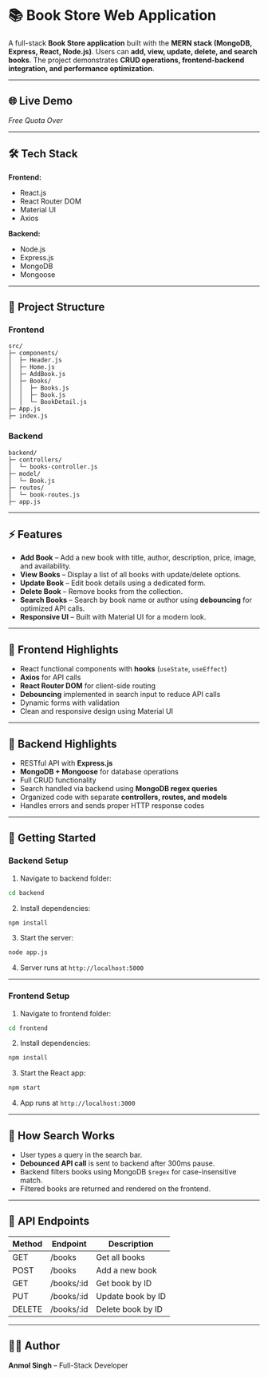 # 📚 Book Store Web Application

A full-stack **Book Store application** built with the **MERN stack (MongoDB, Express, React, Node.js)**. Users can **add, view, update, delete, and search books**. The project demonstrates **CRUD operations, frontend-backend integration, and performance optimization**.

---

## 🌐 Live Demo

*Free Quota Over*

---

## 🛠️ Tech Stack

**Frontend:**
- React.js
- React Router DOM
- Material UI
- Axios

**Backend:**
- Node.js
- Express.js
- MongoDB
- Mongoose

---

## 📂 Project Structure

### **Frontend**
```
src/
├─ components/
│  ├─ Header.js
│  ├─ Home.js
│  ├─ AddBook.js
│  ├─ Books/
│  │  ├─ Books.js
│  │  ├─ Book.js
│  │  └─ BookDetail.js
├─ App.js
├─ index.js
```

### **Backend**
```
backend/
├─ controllers/
│  └─ books-controller.js
├─ model/
│  └─ Book.js
├─ routes/
│  └─ book-routes.js
├─ app.js
```

---

## ⚡ Features

- **Add Book** – Add a new book with title, author, description, price, image, and availability.
- **View Books** – Display a list of all books with update/delete options.
- **Update Book** – Edit book details using a dedicated form.
- **Delete Book** – Remove books from the collection.
- **Search Books** – Search by book name or author using **debouncing** for optimized API calls.
- **Responsive UI** – Built with Material UI for a modern look.

---

## 📝 Frontend Highlights

- React functional components with **hooks** (`useState`, `useEffect`)
- **Axios** for API calls
- **React Router DOM** for client-side routing
- **Debouncing** implemented in search input to reduce API calls
- Dynamic forms with validation
- Clean and responsive design using Material UI

---

## 📝 Backend Highlights

- RESTful API with **Express.js**
- **MongoDB + Mongoose** for database operations
- Full CRUD functionality
- Search handled via backend using **MongoDB regex queries**
- Organized code with separate **controllers, routes, and models**
- Handles errors and sends proper HTTP response codes

---

## 🚀 Getting Started

### **Backend Setup**
1. Navigate to backend folder:
```bash
cd backend
```
2. Install dependencies:
```bash
npm install
```
3. Start the server:
```bash
node app.js
```
4. Server runs at `http://localhost:5000`

---

### **Frontend Setup**
1. Navigate to frontend folder:
```bash
cd frontend
```
2. Install dependencies:
```bash
npm install
```
3. Start the React app:
```bash
npm start
```
4. App runs at `http://localhost:3000`

---

## 🧠 How Search Works

- User types a query in the search bar.
- **Debounced API call** is sent to backend after 300ms pause.
- Backend filters books using MongoDB `$regex` for case-insensitive match.
- Filtered books are returned and rendered on the frontend.

---

## 🔧 API Endpoints

| Method | Endpoint           | Description             |
|--------|------------------|-------------------------|
| GET    | /books            | Get all books          |
| POST   | /books            | Add a new book         |
| GET    | /books/:id        | Get book by ID         |
| PUT    | /books/:id        | Update book by ID      |
| DELETE | /books/:id        | Delete book by ID      |

---

## 👨‍💻 Author

**Anmol Singh** – Full-Stack Developer


